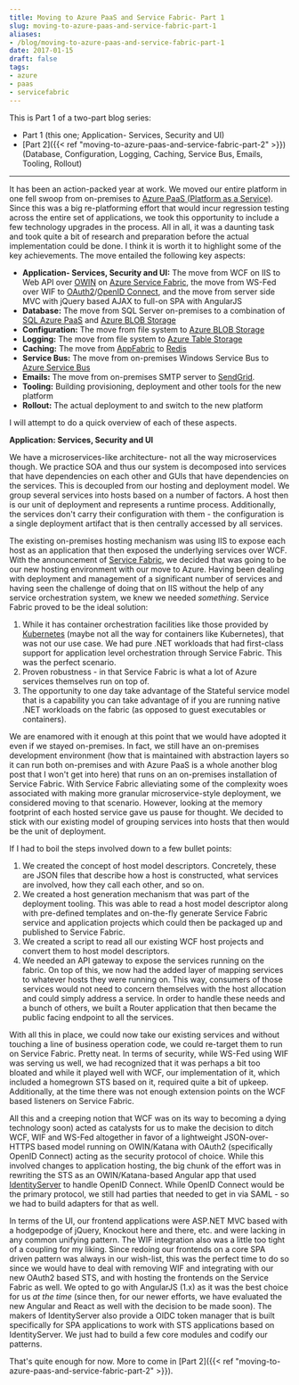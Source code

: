 ```yaml
---
title: Moving to Azure PaaS and Service Fabric- Part 1
slug: moving-to-azure-paas-and-service-fabric-part-1
aliases:
- /blog/moving-to-azure-paas-and-service-fabric-part-1
date: 2017-01-15
draft: false
tags:
- azure
- paas
- servicefabric
---
```

This is Part 1 of a two-part blog series:

- Part 1 (this one; Application- Services, Security and UI)
- [Part 2]({{< ref "moving-to-azure-paas-and-service-fabric-part-2" >}}) (Database, Configuration, Logging, Caching, Service Bus, Emails, Tooling, Rollout)

---

It has been an action-packed year at work. We moved our entire platform in one fell swoop from on-premises to [Azure PaaS (Platform as a Service)](https://azure.microsoft.com/en-us/overview/what-is-paas/). Since this was a big re-platforming effort that would incur regression testing across the entire set of applications, we took this opportunity to include a few technology upgrades in the process. All in all, it was a daunting task and took quite a bit of research and preparation before the actual implementation could be done. I think it is worth it to highlight some of the key achievements. The move entailed the following key aspects:

- **Application- Services, Security and UI:** The move from WCF on IIS to Web API over [OWIN](http://owin.org/) on [Azure Service Fabric](https://azure.microsoft.com/en-us/services/service-fabric/), the move from WS-Fed over WIF to [OAuth2](https://oauth.net/2/)/[OpenID Connect](https://openid.net/connect/), and the move from server side MVC with jQuery based AJAX to full-on SPA with AngularJS
- **Database:** The move from SQL Server on-premises to a combination of [SQL Azure PaaS](https://azure.microsoft.com/en-us/services/sql-database/) and [Azure BLOB Storage](https://azure.microsoft.com/en-us/services/storage/blobs/)
- **Configuration:** The move from file system to [Azure BLOB Storage](https://azure.microsoft.com/en-us/services/storage/blobs/) 
- **Logging:** The move from file system to [Azure Table Storage](https://azure.microsoft.com/en-us/services/storage/tables/)
- **Caching:** The move from [AppFabric](https://en.wikipedia.org/wiki/AppFabric_Caching) to [Redis](https://redis.io/)
- **Service Bus:** The move from on-premises Windows Service Bus to [Azure Service Bus](https://azure.microsoft.com/en-us/services/service-bus/)
- **Emails:** The move from on-premises SMTP server to [SendGrid](https://sendgrid.com/).
- **Tooling:** Building provisioning, deployment and other tools for the new platform
- **Rollout:** The actual deployment to and switch to the new platform

I will attempt to do a quick overview of each of these aspects.

**Application: Services, Security and UI**

We have a microservices-like architecture- not all the way microservices though. We practice SOA and thus our system is decomposed into services that have dependencies on each other and GUIs that have dependencies on the services. This is decoupled from our hosting and deployment model. We group several services into hosts based on a number of factors. A host then is our unit of deployment and represents a runtime process. Additionally, the services don't carry their configuration with them - the configuration is a single deployment artifact that is then centrally accessed by all services.

The existing on-premises hosting mechanism was using IIS to expose each host as an application that then exposed the underlying services over WCF. With the announcement of [Service Fabric](https://azure.microsoft.com/en-us/services/service-fabric/), we decided that was going to be our new hosting environment with our move to Azure. Having been dealing with deployment and management of a significant number of services and having seen the challenge of doing that on IIS without the help of any service orchestration system, we knew we needed *something*. Service Fabric proved to be the ideal solution:

1. While it has container orchestration facilities like those provided by [Kubernetes](https://kubernetes.io/) (maybe not all the way for containers like Kubernetes), that was not our use case. We had pure .NET workloads that had first-class support for application level orchestration through Service Fabric. This was the perfect scenario.
2. Proven robustness - in that Service Fabric is what a lot of Azure services themselves run on top of.
3. The opportunity to one day take advantage of the Stateful service model that is a capability you can take advantage of if you are running native .NET workloads on the fabric (as opposed to guest executables or containers).  
 
We are enamored with it enough at this point that we would have adopted it even if we stayed on-premises. In fact, we still have an on-premises development environment (how that is maintained with abstraction layers so it can run both on-premises and with Azure PaaS is a whole another blog post that I won't get into here) that runs on an on-premises installation of Service Fabric. With Service Fabric alleviating some of the complexity woes associated with making more granular microservice-style deployment, we considered moving to that scenario. However, looking at the memory footprint of each hosted service gave us pause for thought. We decided to stick with our existing model of grouping services into hosts that then would be the unit of deployment.

If I had to boil the steps involved down to a few bullet points:

1. We created the concept of host model descriptors. Concretely, these are JSON files that describe how a host is constructed, what services are involved, how they call each other, and so on.
2. We created a host generation mechanism that was part of the deployment tooling. This was able to read a host model descriptor along with pre-defined templates and on-the-fly generate Service Fabric service and application projects which could then be packaged up and published to Service Fabric.
3. We created a script to read all our existing WCF host projects and convert them to host model descriptors.
4. We needed an API gateway to expose the services running on the fabric. On top of this, we now had the added layer of mapping services to whatever hosts they were running on. This way, consumers of those services would not need to concern themselves with the host allocation and could simply address a service. In order to handle these needs and a bunch of others, we built a Router application that then became the public facing endpoint to all the services.  

With all this in place, we could now take our existing services and without touching a line of business operation code, we could re-target them to run on Service Fabric. Pretty neat. In terms of security, while WS-Fed using WIF was serving us well, we had recognized that it was perhaps a bit too bloated and while it played well with WCF, our implementation of it, which included a homegrown STS based on it, required quite a bit of upkeep. Additionally, at the time there was not enough extension points on the WCF based listeners on Service Fabric.

All this and a creeping notion that WCF was on its way to becoming a dying technology soon) acted as catalysts for us to make the decision to ditch WCF, WIF and WS-Fed altogether in favor of a lightweight JSON-over-HTTPS based model running on OWIN/Katana with OAuth2 (specifically OpenID Connect) acting as the security protocol of choice. While this involved changes to application hosting, the big chunk of the effort was in rewriting the STS as an OWIN/Katana-based Angular app that used [IdentityServer](https://identityserver.io/) to handle OpenID Connect. While OpenID Connect would be the primary protocol, we still had parties that needed to get in via SAML - so we had to build adapters for that as well.

In terms of the UI, our frontend applications were ASP.NET MVC based with a hodgepodge of jQuery, Knockout here and there, etc. and were lacking in any common unifying pattern. The WIF integration also was a little too tight of a coupling for my liking. Since redoing our frontends on a core SPA driven pattern was always in our wish-list, this was the perfect time to do so since we would have to deal with removing WIF and integrating with our new OAuth2 based STS, and with hosting the frontends on the Service Fabric as well. We opted to go with AngularJS (1.x) as it was the best choice for us *at the time* (since then, for our newer efforts, we have evaluated the new Angular and React as well with the decision to be made soon). The makers of IdentityServer also provide a OIDC token manager that is built specifically for SPA applications to work with STS applications based on IdentityServer. We just had to build a few core modules and codify our patterns. 

That's quite enough for now. More to come in [Part 2]({{< ref "moving-to-azure-paas-and-service-fabric-part-2" >}}).
